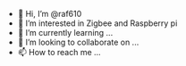 - 👋 Hi, I’m @raf610
- 👀 I’m interested in Zigbee and Raspberry pi
- 🌱 I’m currently learning ...
- 💞️ I’m looking to collaborate on ...
- 📫 How to reach me ...

<!---
raf610/raf610 is a ✨ special ✨ repository because its `README.md` (this file) appears on your GitHub profile.
You can click the Preview link to take a look at your changes.
--->
